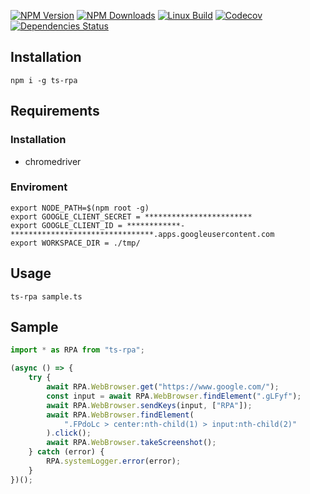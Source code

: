 [![NPM Version][npm-image]][npm-url]
[![NPM Downloads][downloads-image]][downloads-url]
[![Linux Build][circleci-image]][circleci-url]
[![Codecov][codecov-image]][codecov-url]
[![Dependencies Status][dependencies-image]][dependencies-url]

## Installation
```
npm i -g ts-rpa
```

## Requirements
### Installation
- chromedriver
### Enviroment
```
export NODE_PATH=$(npm root -g)
export GOOGLE_CLIENT_SECRET = ************************
export GOOGLE_CLIENT_ID = ************-********************************.apps.googleusercontent.com
export WORKSPACE_DIR = ./tmp/
```

## Usage
```
ts-rpa sample.ts
```

## Sample
```js
import * as RPA from "ts-rpa";

(async () => {
    try {
        await RPA.WebBrowser.get("https://www.google.com/");
        const input = await RPA.WebBrowser.findElement(".gLFyf");
        await RPA.WebBrowser.sendKeys(input, ["RPA"]);
        await RPA.WebBrowser.findElement(
            ".FPdoLc > center:nth-child(1) > input:nth-child(2)"
        ).click();
        await RPA.WebBrowser.takeScreenshot();
    } catch (error) {
        RPA.systemLogger.error(error);
    }
})();
```
[npm-image]: https://img.shields.io/npm/v/express.svg
[npm-url]: https://npmjs.org/package/ts-rpa
[downloads-image]: https://img.shields.io/npm/dm/ts-rpa.svg
[downloads-url]: https://npmjs.org/package/ts-rpa
[circleci-image]: https://circleci.com/gh/ca-rpa/ts-rpa.svg?style=shield
[circleci-url]: https://circleci.com/gh/ca-rpa/ts-rpa
[codecov-image]: https://codecov.io/gh/ca-rpa/ts-rpa/branch/master/graph/badge.svg
[codecov-url]: https://codecov.io/gh/ca-rpa/ts-rpa
[dependencies-image]: https://david-dm.org/ca-rpa/ts-rpa/status.svg
[dependencies-url]: https://david-dm.org/ca-rpa/ts-rpa
